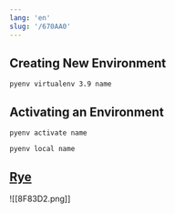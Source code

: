 ```yaml
---
lang: 'en'
slug: '/670AA0'
---
```


## Creating New Environment

```
pyenv virtualenv 3.9 name
```

## Activating an Environment

```
pyenv activate name
```

```
pyenv local name
```

## [Rye](https://rye.astral.sh/)

![[8F83D2.png]]
